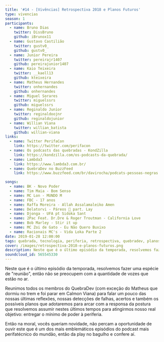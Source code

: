 ```yaml
---
title: '#14 - [Vivências] Retrospectiva 2018 e Planos Futuros'
type: vivencias
season: 1
participants:
  - name: Bruno Dias
    twitter: DissBruno
    github: iBrunox11
  - name: Gustavo Castilião
    twitter: gustv0_
    github: gustv0_
  - name: Junior Pereira
    twitter: pereirajr1407
    github: pereirajunior1407
  - name: Kaio Teixeira
    twitter: __kaell13
    github: kteixeira
  - name: Matheus Hernandes
    twitter: onhernandes
    github: onhernandes
  - name: Miguel Sorares
    twitter: miguelssrs
    github: miguelssrs
  - name: Reginaldo Junior
    twitter: reginaldoojnr
    github: reginaldojunior
  - name: Willian Viana
    twitter: willian_batista
    github: willian-viana
links:
  - name: Twitter PerifaCon
    link: https://twitter.com/perifacon
  - name: Os podcasts das quebradas - KondZilla
    link: https://kondzilla.com/os-podcasts-da-quebrada/
  - name: Lambda3
    link: https://www.lambda3.com.br/
  - name: QuebraDev no BuzzFeed
    link: https://www.buzzfeed.com/br/davirocha/podcats-pessoas-negras

songs:
  - name: BK - Novo Poder
  - name: Tim Maia - Bom Senso
  - name: MC Lon - MUNDO M
  - name: FBC - 17 anos
  - name: Raffa Moreira - Allah Assalamaleiko Amen
  - name: Delatorvi - Páreos 👑 part. Lay
  - name: Djonga - UFA pt Sidoka Sant
  - name: 2Pac Feat. Dr.Dre & Roger Troutman - California Love
  - name: Bob Marley - Stir it up
  - name: MC Zoi de Gato - Eu Não Quero Buxixo
  - name: Racionais MC's - Vida Loka Parte 2
date: 2019-01-28 12:00:00
tags: quebrada, tecnologia, periferia, retrospectiva, quebradev, planos, podcast, perifatecnico, periférico, autoestima, organização
cover: /images/retrospectiva-2018-e-planos-futuros.png
description: Neste que é o último episódio da temporada, resolvemos fazer uma espécie de "reunião", então não se preocupem com a quantidade de vozes que estão no ar.
soundcloud_id: 565545330
---
```


Neste que é o último episódio da temporada, resolvemos fazer uma espécie de "reunião", então não se preocupem com a quantidade de vozes que estão no ar.

Reunimos todos os membros do QuebraDev (com exceção do Matheus que dormiu no trem e foi parar em Calmon Viana) para falar um pouco das nossas últimas reflexões, nossas detecções de falhas, acertos e também os possíveis planos que adotaremos para arcar com a responsa da postura que resolvemos assumir nestes últimos tempos para atingirmos nosso real objetivo: entregar o mínimo de poder à periferia.

Então na moral, vocês queriam novidade, não percam a oportunidade de ouvir este que é um dos mais emblemáticos episódios do podcast mais perifatécnico do mundão, então da play no bagulho e confere aí.
